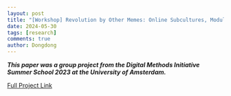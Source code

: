 ```yaml
---
layout: post
title: "[Workshop] Revolution by Other Memes: Online Subcultures, Modular Ideologies and the Political Compass"
date: 2024-05-30
tags: [research]
comments: true
author: Dongdong
---
```


***This paper was a group project from the Digital Methods Initiative Summer School 2023 at the University of Amsterdam.***

[Full Project Link](https://wiki.digitalmethods.net/pub/Dmi/SummerSchool2023/Revolution%20By%20Other%20Memes-Project%20Report%E2%80%93%20DMSS2023.pdf)


